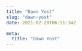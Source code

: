 ```yaml
---
title: "Dawn Yost"
slug: "dawn-yost"
date: 2021-02-20T06:51:34Z

meta:
  title: "Dawn Yost"
---
```


